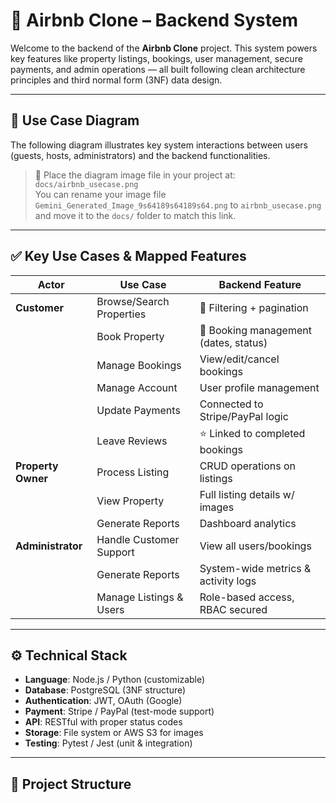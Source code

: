 # 🏡 Airbnb Clone – Backend System

Welcome to the backend of the **Airbnb Clone** project. This system powers key features like property listings, bookings, user management, secure payments, and admin operations — all built following clean architecture principles and third normal form (3NF) data design.

---

## 📌 Use Case Diagram

The following diagram illustrates key system interactions between users (guests, hosts, administrators) and the backend functionalities.



> 📎 Place the diagram image file in your project at: `docs/airbnb_usecase.png`  
> You can rename your image file `Gemini_Generated_Image_9s64189s64189s64.png` to `airbnb_usecase.png` and move it to the `docs/` folder to match this link.

---

## ✅ Key Use Cases & Mapped Features

| Actor           | Use Case                   | Backend Feature                        |
|----------------|-----------------------------|----------------------------------------|
| **Customer**    | Browse/Search Properties     | 🔎 Filtering + pagination              |
|                 | Book Property                | 📆 Booking management (dates, status) |
|                 | Manage Bookings              | View/edit/cancel bookings             |
|                 | Manage Account               | User profile management               |
|                 | Update Payments              | Connected to Stripe/PayPal logic      |
|                 | Leave Reviews                | ⭐ Linked to completed bookings        |
| **Property Owner** | Process Listing            | CRUD operations on listings           |
|                 | View Property                | Full listing details w/ images        |
|                 | Generate Reports             | Dashboard analytics                   |
| **Administrator** | Handle Customer Support    | View all users/bookings               |
|                 | Generate Reports             | System-wide metrics & activity logs   |
|                 | Manage Listings & Users      | Role-based access, RBAC secured       |

---

## ⚙️ Technical Stack

- **Language**: Node.js / Python (customizable)
- **Database**: PostgreSQL (3NF structure)
- **Authentication**: JWT, OAuth (Google)
- **Payment**: Stripe / PayPal (test-mode support)
- **API**: RESTful with proper status codes
- **Storage**: File system or AWS S3 for images
- **Testing**: Pytest / Jest (unit & integration)

---

## 📁 Project Structure

